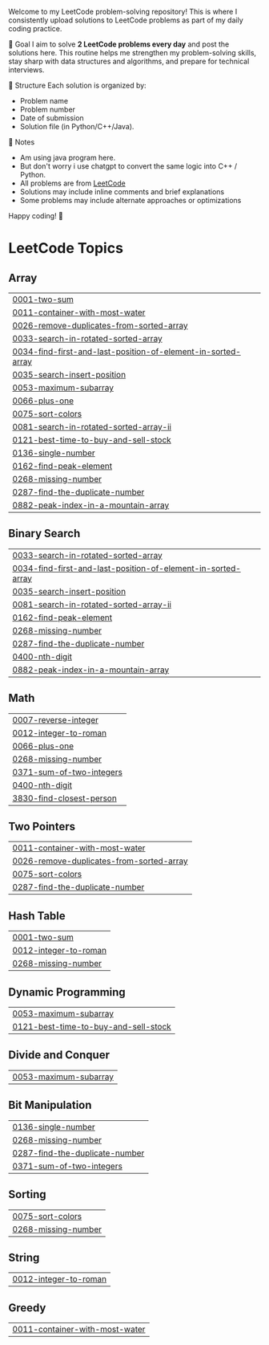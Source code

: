 Welcome to my LeetCode problem-solving repository! This is where I consistently upload solutions to LeetCode problems as part of my daily coding practice.

📅 Goal
I aim to solve **2 LeetCode problems every day** and post the solutions here. This routine helps me strengthen my problem-solving skills, stay sharp with data structures and algorithms, and prepare for technical interviews.

📂 Structure
Each solution is organized by:
- Problem name
- Problem number
- Date of submission
- Solution file (in Python/C++/Java).

📌 Notes
- Am using java program here.
- But don't worry i use chatgpt to convert the same logic into C++ / Python.
- All problems are from [LeetCode](https://leetcode.com/)
- Solutions may include inline comments and brief explanations
- Some problems may include alternate approaches or optimizations

Happy coding! 🚀

<!---LeetCode Topics Start-->
# LeetCode Topics
## Array
|  |
| ------- |
| [0001-two-sum](https://github.com/mrsarathi-00/Leet_Code/tree/master/0001-two-sum) |
| [0011-container-with-most-water](https://github.com/mrsarathi-00/Leet_Code/tree/master/0011-container-with-most-water) |
| [0026-remove-duplicates-from-sorted-array](https://github.com/mrsarathi-00/Leet_Code/tree/master/0026-remove-duplicates-from-sorted-array) |
| [0033-search-in-rotated-sorted-array](https://github.com/mrsarathi-00/Leet_Code/tree/master/0033-search-in-rotated-sorted-array) |
| [0034-find-first-and-last-position-of-element-in-sorted-array](https://github.com/mrsarathi-00/Leet_Code/tree/master/0034-find-first-and-last-position-of-element-in-sorted-array) |
| [0035-search-insert-position](https://github.com/mrsarathi-00/Leet_Code/tree/master/0035-search-insert-position) |
| [0053-maximum-subarray](https://github.com/mrsarathi-00/Leet_Code/tree/master/0053-maximum-subarray) |
| [0066-plus-one](https://github.com/mrsarathi-00/Leet_Code/tree/master/0066-plus-one) |
| [0075-sort-colors](https://github.com/mrsarathi-00/Leet_Code/tree/master/0075-sort-colors) |
| [0081-search-in-rotated-sorted-array-ii](https://github.com/mrsarathi-00/Leet_Code/tree/master/0081-search-in-rotated-sorted-array-ii) |
| [0121-best-time-to-buy-and-sell-stock](https://github.com/mrsarathi-00/Leet_Code/tree/master/0121-best-time-to-buy-and-sell-stock) |
| [0136-single-number](https://github.com/mrsarathi-00/Leet_Code/tree/master/0136-single-number) |
| [0162-find-peak-element](https://github.com/mrsarathi-00/Leet_Code/tree/master/0162-find-peak-element) |
| [0268-missing-number](https://github.com/mrsarathi-00/Leet_Code/tree/master/0268-missing-number) |
| [0287-find-the-duplicate-number](https://github.com/mrsarathi-00/Leet_Code/tree/master/0287-find-the-duplicate-number) |
| [0882-peak-index-in-a-mountain-array](https://github.com/mrsarathi-00/Leet_Code/tree/master/0882-peak-index-in-a-mountain-array) |
## Binary Search
|  |
| ------- |
| [0033-search-in-rotated-sorted-array](https://github.com/mrsarathi-00/Leet_Code/tree/master/0033-search-in-rotated-sorted-array) |
| [0034-find-first-and-last-position-of-element-in-sorted-array](https://github.com/mrsarathi-00/Leet_Code/tree/master/0034-find-first-and-last-position-of-element-in-sorted-array) |
| [0035-search-insert-position](https://github.com/mrsarathi-00/Leet_Code/tree/master/0035-search-insert-position) |
| [0081-search-in-rotated-sorted-array-ii](https://github.com/mrsarathi-00/Leet_Code/tree/master/0081-search-in-rotated-sorted-array-ii) |
| [0162-find-peak-element](https://github.com/mrsarathi-00/Leet_Code/tree/master/0162-find-peak-element) |
| [0268-missing-number](https://github.com/mrsarathi-00/Leet_Code/tree/master/0268-missing-number) |
| [0287-find-the-duplicate-number](https://github.com/mrsarathi-00/Leet_Code/tree/master/0287-find-the-duplicate-number) |
| [0400-nth-digit](https://github.com/mrsarathi-00/Leet_Code/tree/master/0400-nth-digit) |
| [0882-peak-index-in-a-mountain-array](https://github.com/mrsarathi-00/Leet_Code/tree/master/0882-peak-index-in-a-mountain-array) |
## Math
|  |
| ------- |
| [0007-reverse-integer](https://github.com/mrsarathi-00/Leet_Code/tree/master/0007-reverse-integer) |
| [0012-integer-to-roman](https://github.com/mrsarathi-00/Leet_Code/tree/master/0012-integer-to-roman) |
| [0066-plus-one](https://github.com/mrsarathi-00/Leet_Code/tree/master/0066-plus-one) |
| [0268-missing-number](https://github.com/mrsarathi-00/Leet_Code/tree/master/0268-missing-number) |
| [0371-sum-of-two-integers](https://github.com/mrsarathi-00/Leet_Code/tree/master/0371-sum-of-two-integers) |
| [0400-nth-digit](https://github.com/mrsarathi-00/Leet_Code/tree/master/0400-nth-digit) |
| [3830-find-closest-person](https://github.com/mrsarathi-00/Leet_Code/tree/master/3830-find-closest-person) |
## Two Pointers
|  |
| ------- |
| [0011-container-with-most-water](https://github.com/mrsarathi-00/Leet_Code/tree/master/0011-container-with-most-water) |
| [0026-remove-duplicates-from-sorted-array](https://github.com/mrsarathi-00/Leet_Code/tree/master/0026-remove-duplicates-from-sorted-array) |
| [0075-sort-colors](https://github.com/mrsarathi-00/Leet_Code/tree/master/0075-sort-colors) |
| [0287-find-the-duplicate-number](https://github.com/mrsarathi-00/Leet_Code/tree/master/0287-find-the-duplicate-number) |
## Hash Table
|  |
| ------- |
| [0001-two-sum](https://github.com/mrsarathi-00/Leet_Code/tree/master/0001-two-sum) |
| [0012-integer-to-roman](https://github.com/mrsarathi-00/Leet_Code/tree/master/0012-integer-to-roman) |
| [0268-missing-number](https://github.com/mrsarathi-00/Leet_Code/tree/master/0268-missing-number) |
## Dynamic Programming
|  |
| ------- |
| [0053-maximum-subarray](https://github.com/mrsarathi-00/Leet_Code/tree/master/0053-maximum-subarray) |
| [0121-best-time-to-buy-and-sell-stock](https://github.com/mrsarathi-00/Leet_Code/tree/master/0121-best-time-to-buy-and-sell-stock) |
## Divide and Conquer
|  |
| ------- |
| [0053-maximum-subarray](https://github.com/mrsarathi-00/Leet_Code/tree/master/0053-maximum-subarray) |
## Bit Manipulation
|  |
| ------- |
| [0136-single-number](https://github.com/mrsarathi-00/Leet_Code/tree/master/0136-single-number) |
| [0268-missing-number](https://github.com/mrsarathi-00/Leet_Code/tree/master/0268-missing-number) |
| [0287-find-the-duplicate-number](https://github.com/mrsarathi-00/Leet_Code/tree/master/0287-find-the-duplicate-number) |
| [0371-sum-of-two-integers](https://github.com/mrsarathi-00/Leet_Code/tree/master/0371-sum-of-two-integers) |
## Sorting
|  |
| ------- |
| [0075-sort-colors](https://github.com/mrsarathi-00/Leet_Code/tree/master/0075-sort-colors) |
| [0268-missing-number](https://github.com/mrsarathi-00/Leet_Code/tree/master/0268-missing-number) |
## String
|  |
| ------- |
| [0012-integer-to-roman](https://github.com/mrsarathi-00/Leet_Code/tree/master/0012-integer-to-roman) |
## Greedy
|  |
| ------- |
| [0011-container-with-most-water](https://github.com/mrsarathi-00/Leet_Code/tree/master/0011-container-with-most-water) |
<!---LeetCode Topics End-->
